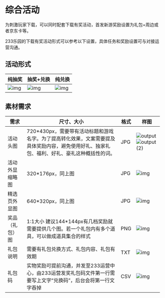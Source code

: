 # 综合活动

为刺激玩家下载，可以同时配套下载有奖活动，首发新游奖励设置为礼包+周边或者京东卡等。

233乐园的下载有奖活动形式可以参考以下设置，具体任务和奖励设置可与对接运营沟通。

## 活动形式

| 纯抽奖                                                       | 抽奖+兑换                                                    | 纯兑换                                                       |
| ------------------------------------------------------------ | ------------------------------------------------------------ | ------------------------------------------------------------ |
| ![img](https://arkimg.ark.online/(null)-20240520172617753.png) | ![img](https://arkimg.ark.online/(null)-20240520172617894.png) | ![img](https://arkimg.ark.online/(null)-20240520172617806.png) |

## 素材需求

| 需求           | 尺寸、大小                                                   | 格式 | 样图                                                         |
| -------------- | ------------------------------------------------------------ | ---- | ------------------------------------------------------------ |
| 活动头图       | 720*430px，需要带有活动标题和游戏名字。为了提高转化效果，文案需要提及具体奖励内容，避免使用好礼、独家礼包、福利、好礼、豪礼这种概括性的词。                       | JPG  | ![output](https://arkimg.ark.online/output.jpg) ![output (2)](https://arkimg.ark.online/output%20(2).png) |
| 活动外显缩略图 | 320*176px，同上图                                            | JPG  | ![img](https://arkimg.ark.online/output.jpg) |
| 精选页外显图   | 640*320px，同上图                                            | JPG  | ![img](https://arkimg.ark.online/output.jpg) |
| 奖品（礼包）图 | 1:1大小 建议144*144px有几档奖励就需要提供几个图。若一个礼包内有多个道具，可以做成道具集合的样式 | PNG  | ![img](https://arkimg.ark.online/(null)-20240520172617886.png) |
| 礼包说明       | 需要有礼包兑换方式、礼包内容、礼包有效期                     | TXT  | ![img](https://arkimg.ark.online/(null)-20240520172617946.png) |
| 礼包码         | 实物奖励可提前沟通，并发至233运营中心，由233运营发奖礼包码文件第一行需要写上文字“兑换码”，后台会将第一行文字吞掉 | CSV  | ![img](https://arkimg.ark.online/(null)-20240520172617896.png) |

